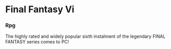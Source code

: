 # Final Fantasy Vi

### Rpg

The highly rated and widely popular sixth instalment of the legendary FINAL FANTASY series comes to PC!